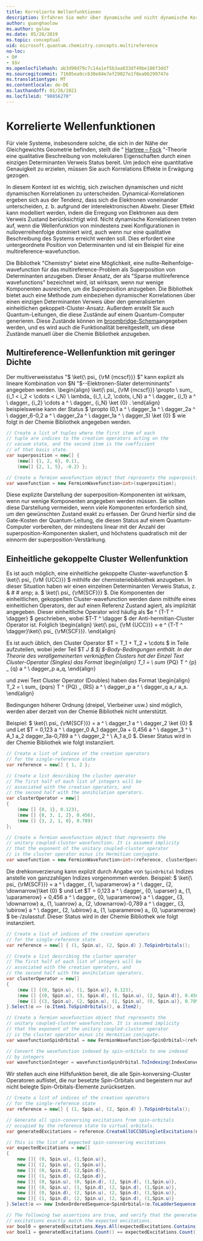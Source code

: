```yaml
---
title: Korrelierte Wellenfunktionen
description: Erfahren Sie mehr über dynamische und nicht dynamische Korrelationen in wavefunctions mithilfe der Microsoft Quantum Chemistry-Bibliothek.
author: guanghaolow
ms.author: gulow
ms.date: 05/28/2019
ms.topic: conceptual
uid: microsoft.quantum.chemistry.concepts.multireference
no-loc:
- Q#
- $$v
ms.openlocfilehash: ab3d90d79c7c14a1ef5b3aa833df49be186f3dd7
ms.sourcegitcommit: 71605ea9cc630e84e7ef29027e1f0ea06299747e
ms.translationtype: MT
ms.contentlocale: de-DE
ms.lasthandoff: 01/26/2021
ms.locfileid: "98856270"
---
```

# <a name="correlated-wavefunctions"></a>Korrelierte Wellenfunktionen

Für viele Systeme, insbesondere solche, die sich in der Nähe der Gleichgewichts Geometrie befinden, stellt die " [Hartree – Fock](xref:microsoft.quantum.chemistry.concepts.hartreefock) "-Theorie eine qualitative Beschreibung von molekularen Eigenschaften durch einen einzigen Determinanten Verweis Status bereit. Um jedoch eine quantitative Genauigkeit zu erzielen, müssen Sie auch Korrelations Effekte in Erwägung gezogen. 

In diesem Kontext ist es wichtig, sich zwischen dynamischen und nicht dynamischen Korrelationen zu unterscheiden.
Dynamical-Korrelationen ergeben sich aus der Tendenz, dass sich die Elektronen voneinander unterscheiden, z. b. aufgrund der interelektronischen Abwehr. Dieser Effekt kann modelliert werden, indem die Erregung von Elektronen aus dem Verweis Zustand berücksichtigt wird. Nicht dynamische Korrelationen treten auf, wenn die Wellenfunktion von mindestens zwei Konfigurationen in nulloverreihenfolge dominiert wird, auch wenn nur eine qualitative Beschreibung des Systems erreicht werden soll.
Dies erfordert eine untergeordnete Position von Determinanten und ist ein Beispiel für eine multireference-wavefunction.

Die Bibliothek "Chemistry" bietet eine Möglichkeit, eine nullte-Reihenfolge-wavefunction für das multireference-Problem als Superposition von Determinanten anzugeben. Dieser Ansatz, der als "Sparse multireference wavefunctions" bezeichnet wird, ist wirksam, wenn nur wenige Komponenten ausreichen, um die Superposition anzugeben. Die Bibliothek bietet auch eine Methode zum einbeziehen dynamischer Korrelationen über einen einzigen Determinanten Verweis über den generalisierten einheitlichen gekoppelt-Cluster-Ansatz. Außerdem erstellt Sie auch Quantum-Leitungen, die diese Zustände auf einem Quantum-Computer generieren. Diese Zustände können im [broombridge-Schema](xref:microsoft.quantum.libraries.chemistry.schema.broombridge)angegeben werden, und es wird auch die Funktionalität bereitgestellt, um diese Zustände manuell über die Chemie Bibliothek anzugeben.

## <a name="sparse-multi-reference-wavefunction"></a>Multireference-Wellenfunktion mit geringer Dichte
Der multiverweisstatus "$ \ket{\ psi_ {\rM {mcscf}}} $" kann explizit als lineare Kombination von $N "$--Elektronen-Slater determininants" angegeben werden.
\begin{align} \ket{\ psi_ {\rM {mcscf}}} \propto \ sum_ {i_1 < i_2 < \cdots < i_N} \ lambda_ {i_1, i_2, \cdots, i_N} a ^ \ dagger_ {i_1} a ^ \ dagger_ {i_2} \cdots a ^ \ dagger_ {i_N} \ket {0} .
\end{align} beispielsweise kann der Status $ \propto (0,1 a ^ \ dagger_1a ^ \ dagger_2a ^ \ dagger_6-0,2 a ^ \ dagger_2a ^ \ dagger_1a ^ \ dagger_5) \ket {0} $ wie folgt in der Chemie Bibliothek angegeben werden.
```csharp
// Create a list of tuples where the first item of each 
// tuple are indices to the creation operators acting on the
// vacuum state, and the second item is the coefficient
// of that basis state.
var superposition = new[] {
    (new[] {1, 2, 6}, 0.1),
    (new[] {2, 1, 5}, -0.2) };

// Create a fermion wavefunction object that represents the superposition.
var wavefunction = new FermionWavefunction<int>(superposition);
```
Diese explizite Darstellung der superposition-Komponenten ist wirksam, wenn nur wenige Komponenten angegeben werden müssen. Sie sollten diese Darstellung vermeiden, wenn viele Komponenten erforderlich sind, um den gewünschten Zustand exakt zu erfassen. Der Grund hierfür sind die Gate-Kosten der Quantum-Leitung, die diesen Status auf einem Quantum-Computer vorbereiten, der mindestens linear mit der Anzahl der superposition-Komponenten skaliert, und höchstens quadratisch mit der einnorm der superposition-Verstärkung.

## <a name="unitary-coupled-cluster-wavefunction"></a>Einheitliche gekoppelte Cluster Wellenfunktion
Es ist auch möglich, eine einheitliche gekoppelte Cluster-wavefunction $ \ket{\ psi_ {\rM {UCC}}} $ mithilfe der chemisteriebibliothek anzugeben. In dieser Situation haben wir einen einzelnen Determinanten Verweis Status, z. & # # amp; a. $ \ket{\ psi_ {\rM{SCF}}} $. Die Komponenten der einheitlichen, gekoppelten Cluster-wavefunction werden dann mithilfe eines einheitlichen Operators, der auf einen Referenz Zustand agiert, als implizität angegeben.
Dieser einheitliche Operator wird häufig als $e ^ {T-T ^ \dagger} $ geschrieben, wobei $T-T ^ \dagger $ der Anti-hermitian-Cluster Operator ist. Folglich \begin{align} \ket{\ psi_ {\rM {UCC}}} = e ^ {T-T ^ \dagger}\ket{\ psi_ {\rM{SCF}}}.
\end{align}

Es ist auch üblich, den Cluster Operator $T = T_1 + T_2 + \cdots $ in Teile aufzuteilen, wobei jeder Teil $T _J $ $j $-Body-Bedingungen enthält. In der Theorie des verallgemeinerten verknüpften Clusters hat der Einzel Text Cluster-Operator (Singles) das Format \begin{align} T_1 = \ sum_ {PQ} T ^ {p} _ {q} a ^ \ dagger_p a_q, \end{align}

und zwei Text Cluster Operator (Doubles) haben das Format \begin{align} T_2 = \ sum_ {pqrs} T ^ {PQ} _ {RS} a ^ \ dagger_p a ^ \ dagger_q a_r a_s.
\end{align}

Bedingungen höherer Ordnung (dreipel, Vierbeiner usw.) sind möglich, werden aber derzeit von der Chemie Bibliothek nicht unterstützt.

Beispiel: $ \ket{\ psi_ {\rM{SCF}}} = a ^ \ dagger_1 a ^ \ dagger_2 \ket {0} $ und Let $T = 0,123 a ^ \ dagger_0 A_1 dagger_0a + 0,456 a ^ \ dagger_3 ^ \ A_1 a_2 dagger_3a-0,789 a ^ \ dagger_2 ^ \ A_1 a_0 $. Dieser Status wird in der Chemie Bibliothek wie folgt instanziiert.
```csharp
// Create a list of indices of the creation operators
// for the single-reference state
var reference = new[] { 1, 2 };

// Create a list describing the cluster operator
// The first half of each list of integers will be
// associated with the creation operators, and
// the second half with the annihilation operators.
var clusterOperator = new[]
{
    (new [] {0, 1}, 0.123),
    (new [] {0, 3, 1, 2}, 0.456),
    (new [] {3, 2, 1, 0}, 0.789)
};

// Create a fermion wavefunction object that represents the 
// unitary coupled-cluster wavefunction. It is assumed implicity
// that the exponent of the unitary coupled-cluster operator
// is the cluster operator minus its Hermitian conjugate.
var wavefunction = new FermionWavefunction<int>(reference, clusterOperator);
```

Die drehkonverzierung kann explizit durch Angabe von `SpinOrbital` Indizes anstelle von ganzzahligen Indizes vorgenommen werden. Beispiel: $ \ket{\ psi_ {\rM{SCF}}} = a ^ \ dagger_ {1, \uparamerow} a ^ \ dagger_ {2, \downarrow}\ket {0} $ und Let $T = 0,123 a ^ \ dagger_ {0, \uparser} a_ {1, \uparamerow} + 0,456 a ^ \ dagger_ {0, \uparamerow} a ^ \ dagger_ {3, \downarrow} a_ {1, \uanrow} a_ {2, \downarrow}-0,789 a ^ \ dagger_ {3, \ubirow} a ^ \ dagger_ {2, \ubirow} a_ {1, \uparamerow} a_ {0, \uparamerow} $ be-/zulasstuf. Dieser Status wird in der Chemie Bibliothek wie folgt instanziiert.
```csharp
// Create a list of indices of the creation operators
// for the single-reference state
var reference = new[] { (1, Spin.u), (2, Spin.d) }.ToSpinOrbitals();

// Create a list describing the cluster operator
// The first half of each list of integers will be
// associated with the creation operators, and
// the second half with the annihilation operators.
var clusterOperator = new[]
{
    (new [] {(0, Spin.u), (1, Spin.u)}, 0.123),
    (new [] {(0, Spin.u), (3, Spin.d), (1, Spin.u), (2, Spin.d)}, 0.456),
    (new [] {(3, Spin.u), (2, Spin.u), (1, Spin.u), (0, Spin.u)}, 0.789)
}.Select(o => (o.Item1.ToSpinOrbitals(), o.Item2);

// Create a fermion wavefunction object that represents the 
// unitary coupled-cluster wavefunction. It is assumed implicity
// that the exponent of the unitary coupled-cluster operator
// is the cluster operator minus its Hermitian conjugate.
var wavefunctionSpinOrbital = new FermionWavefunction<SpinOrbital>(reference, clusterOperator);

// Convert the wavefunction indexed by spin-orbitals to one indexed
// by integers
var wavefunctionInteger = wavefunctionSpinOrbital.ToIndexing(IndexConvention.UpDown);
```

Wir stellen auch eine Hilfsfunktion bereit, die alle Spin-konversing-Cluster Operatoren auflistet, die nur besetzte Spin-Orbitals und begeistern nur auf nicht belegte Spin-Orbitals-Elemente zurücksetzen.
```csharp
// Create a list of indices of the creation operators
// for the single-reference state
var reference = new[] { (1, Spin.u), (2, Spin.d) }.ToSpinOrbitals();

// Generate all spin-conversing excitations from spin-orbitals 
// occupied by the reference state to virtual orbitals.
var generatedExcitations = reference.CreateAllUCCSDSingletExcitations(nOrbitals: 3).Excitations;

// This is the list of expected spin-consvering excitations
var expectedExcitations = new[]
{
    new []{ (0, Spin.u), (1,Spin.u)},
    new []{ (2, Spin.u), (1,Spin.u)},
    new []{ (0, Spin.d), (2,Spin.d)},
    new []{ (1, Spin.d), (2,Spin.d)},
    new []{ (0, Spin.u), (0, Spin.d), (2, Spin.d), (1,Spin.u)},
    new []{ (0, Spin.u), (1, Spin.d), (2, Spin.d), (1,Spin.u)},
    new []{ (0, Spin.d), (2, Spin.u), (2, Spin.d), (1,Spin.u)},
    new []{ (1, Spin.d), (2, Spin.u), (2, Spin.d), (1,Spin.u)}
}.Select(o => new IndexOrderedSequence<SpinOrbital>(o.ToLadderSequence()));

// The following two assertions are true, and verify that the generated 
// excitations exactly match the expected excitations.
var bool0 = generatedExcitations.Keys.All(expectedExcitations.Contains);
var bool1 = generatedExcitations.Count() == expectedExcitations.Count();
```

